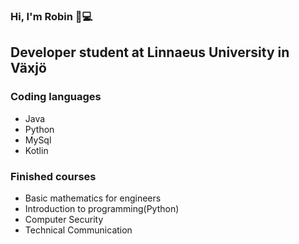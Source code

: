 ### Hi, I'm Robin 👋:computer:

## Developer student at Linnaeus University in Växjö

### Coding languages
* Java
* Python
* MySql
* Kotlin

### Finished courses
* Basic mathematics for engineers
* Introduction to programming(Python)
* Computer Security
* Technical Communication
